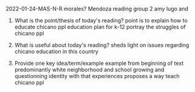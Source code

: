 2022-01-24-MAS-N-R
morales? Mendoza reading
group 2
amy lugo and 

1. What is the point/thesis of today's reading?
point is to explain how to educate chicano ppl
education plan for k-12
portray the struggles of chicano ppl

2. What is useful about today's reading?
sheds light on issues regarding chicano education in this country

3. Provide one key idea/term/example
example from beginning of text
predominantly white neighborhood and school
growing and questionning identity
with that experiences proposes a way teach chicano ppl